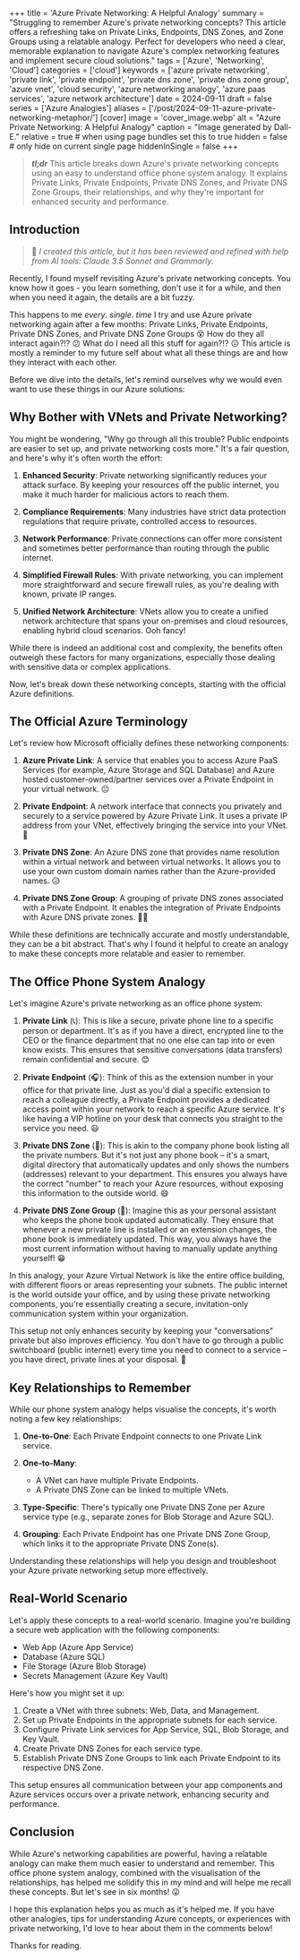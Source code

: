 +++
title = 'Azure Private Networking: A Helpful Analogy'
summary = "Struggling to remember Azure's private networking concepts? This article offers a refreshing take on Private Links, Endpoints, DNS Zones, and Zone Groups using a relatable analogy. Perfect for developers who need a clear, memorable explanation to navigate Azure's complex networking features and implement secure cloud solutions."
tags =  ['Azure', 'Networking', 'Cloud']
categories = ['cloud']
keywords = ['azure private networking', 'private link', 'private endpoint', 'private dns zone', 'private dns zone group', 'azure vnet', 'cloud security', 'azure networking analogy', 'azure paas services', 'azure network architecture']
date = 2024-09-11
draft = false
series = ['Azure Analogies']
aliases = ['/post/2024-09-11-azure-private-networking-metaphor/']
[cover]
    image = 'cover_image.webp'
    alt = "Azure Private Networking: A Helpful Analogy"
    caption = "Image generated by Dall-E."
    relative = true # when using page bundles set this to true
    hidden = false # only hide on current single page
    hiddenInSingle = false
+++

> _**tl;dr**_ This article breaks down Azure's private networking concepts using an easy to understand office phone system analogy. It explains Private Links, Private Endpoints, Private DNS Zones, and Private DNS Zone Groups, their relationships, and why they're important for enhanced security and performance.

## Introduction

> 🤖 _I created this article, but it has been reviewed and refined with help from AI tools: Claude 3.5 Sonnet and Grammarly._

Recently, I found myself revisiting Azure's private networking concepts. You know how it goes - you learn something, don't use it for a while, and then when you need it again, the details are a bit fuzzy.

This happens to me *every*. *single*. *time* I try and use Azure private networking again after a few months: Private Links, Private Endpoints, Private DNS Zones, and Private DNS Zone Groups 😵 How do they all interact again?!? 😕 What do I need all this stuff for again?!? 😖 This article is mostly a reminder to my future self about what all these things are and how they interact with each other.

Before we dive into the details, let's remind ourselves why we would even want to use these things in our Azure solutions:

## Why Bother with VNets and Private Networking?

You might be wondering, "Why go through all this trouble? Public endpoints are easier to set up, and private networking costs more." It's a fair question, and here's why it's often worth the effort:

1. **Enhanced Security**: Private networking significantly reduces your attack surface. By keeping your resources off the public internet, you make it much harder for malicious actors to reach them.

2. **Compliance Requirements**: Many industries have strict data protection regulations that require private, controlled access to resources.

3. **Network Performance**: Private connections can offer more consistent and sometimes better performance than routing through the public internet.

4. **Simplified Firewall Rules**: With private networking, you can implement more straightforward and secure firewall rules, as you're dealing with known, private IP ranges.

5. **Unified Network Architecture**: VNets allow you to create a unified network architecture that spans your on-premises and cloud resources, enabling hybrid cloud scenarios. Ooh fancy!

While there is indeed an additional cost and complexity, the benefits often outweigh these factors for many organizations, especially those dealing with sensitive data or complex applications.

Now, let's break down these networking concepts, starting with the official Azure definitions.

## The Official Azure Terminology

Let's review how Microsoft officially defines these networking components:

1. **Azure Private Link**: A service that enables you to access Azure PaaS Services (for example, Azure Storage and SQL Database) and Azure hosted customer-owned/partner services over a Private Endpoint in your virtual network. 😐

2. **Private Endpoint**: A network interface that connects you privately and securely to a service powered by Azure Private Link. It uses a private IP address from your VNet, effectively bringing the service into your VNet. 🤨

3. **Private DNS Zone**: An Azure DNS zone that provides name resolution within a virtual network and between virtual networks. It allows you to use your own custom domain names rather than the Azure-provided names. 😥

4. **Private DNS Zone Group**: A grouping of private DNS zones associated with a Private Endpoint. It enables the integration of Private Endpoints with Azure DNS private zones. 😶‍🌫️

While these definitions are technically accurate and mostly understandable, they can be a bit abstract. That's why I found it helpful to create an analogy to make these concepts more relatable and easier to remember.

## The Office Phone System Analogy

Let's imagine Azure's private networking as an office phone system:

1. **Private Link** (📞): This is like a secure, private phone line to a specific person or department. It's as if you have a direct, encrypted line to the CEO or the finance department that no one else can tap into or even know exists. This ensures that sensitive conversations (data transfers) remain confidential and secure. 😊

2. **Private Endpoint** (🎧): Think of this as the extension number in your office for that private line. Just as you'd dial a specific extension to reach a colleague directly, a Private Endpoint provides a dedicated access point within your network to reach a specific Azure service. It's like having a VIP hotline on your desk that connects you straight to the service you need. 😃

3. **Private DNS Zone** (📘): This is akin to the company phone book listing all the private numbers. But it's not just any phone book – it's a smart, digital directory that automatically updates and only shows the numbers (addresses) relevant to your department. This ensures you always have the correct "number" to reach your Azure resources, without exposing this information to the outside world. 😄

4. **Private DNS Zone Group** (🤵): Imagine this as your personal assistant who keeps the phone book updated automatically. They ensure that whenever a new private line is installed or an extension changes, the phone book is immediately updated. This way, you always have the most current information without having to manually update anything yourself! 😁

In this analogy, your Azure Virtual Network is like the entire office building, with different floors or areas representing your subnets. The public internet is the world outside your office, and by using these private networking components, you're essentially creating a secure, invitation-only communication system within your organization.

This setup not only enhances security by keeping your "conversations" private but also improves efficiency. You don't have to go through a public switchboard (public internet) every time you need to connect to a service – you have direct, private lines at your disposal. 🥳

## Key Relationships to Remember

While our phone system analogy helps visualise the concepts, it's worth noting a few key relationships:

1. **One-to-One**: Each Private Endpoint connects to one Private Link service.

2. **One-to-Many**: 
   - A VNet can have multiple Private Endpoints.
   - A Private DNS Zone can be linked to multiple VNets.

3. **Type-Specific**: There's typically one Private DNS Zone per Azure service type (e.g., separate zones for Blob Storage and Azure SQL).

4. **Grouping**: Each Private Endpoint has one Private DNS Zone Group, which links it to the appropriate Private DNS Zone(s).

Understanding these relationships will help you design and troubleshoot your Azure private networking setup more effectively.

## Real-World Scenario

Let's apply these concepts to a real-world scenario. Imagine you're building a secure web application with the following components:

- Web App (Azure App Service)
- Database (Azure SQL)
- File Storage (Azure Blob Storage)
- Secrets Management (Azure Key Vault)

Here's how you might set it up:

1. Create a VNet with three subnets: Web, Data, and Management.
2. Set up Private Endpoints in the appropriate subnets for each service.
3. Configure Private Link services for App Service, SQL, Blob Storage, and Key Vault.
4. Create Private DNS Zones for each service type.
5. Establish Private DNS Zone Groups to link each Private Endpoint to its respective DNS Zone.

This setup ensures all communication between your app components and Azure services occurs over a private network, enhancing security and performance.

## Conclusion

While Azure's networking capabilities are powerful, having a relatable analogy can make them much easier to understand and remember. This office phone system analogy, combined with the visualisation of the relationships, has helped me solidify this in my mind and will helpe me recall these concepts. But let's see in six months! 😜

I hope this explanation helps you as much as it's helped me. If you have other analogies, tips for understanding Azure concepts, or experiences with private networking, I'd love to hear about them in the comments below!

Thanks for reading.
